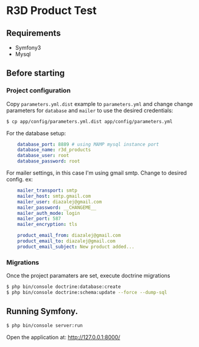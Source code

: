 # R3D Product Test

## Requirements
* Symfony3
* Mysql

## Before starting

### Project configuration

Copy `parameters.yml.dist` example to `parameters.yml` and change change parameters for `database` and `mailer` to use the desired credentials:

``` bash
$ cp app/config/parameters.yml.dist app/config/parameters.yml
```

For the database setup: 

``` yaml
    database_port: 8889 # using MAMP mysql instance port
    database_name: r3d_products
    database_user: root
    database_password: root
```
For mailer settings, in this case I'm using gmail smtp. Change to desired config. ex:

``` yaml
    mailer_transport: smtp
    mailer_host: smtp.gmail.com
    mailer_user: diazalej@gmail.com
    mailer_password: __CHANGEME__
    mailer_auth_mode: login
    mailer_port: 587
    mailer_encryption: tls

    product_email_from: diazalej@gmail.com
    product_email_to: diazalej@gmail.com
    product_email_subject: New product added...
```

### Migrations

Once the project paramaters are set, execute doctrine migrations

``` bash
$ php bin/console doctrine:database:create
$ php bin/console doctrine:schema:update --force --dump-sql
```

## Running Symfony. 

``` bash
$ php bin/console server:run
```
Open the application at: http://127.0.0.1:8000/